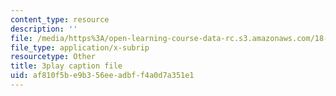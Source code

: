 ```yaml
---
content_type: resource
description: ''
file: /media/https%3A/open-learning-course-data-rc.s3.amazonaws.com/18-01sc-single-variable-calculus-fall-2010/af810f5be9b356eeadbff4a0d7a351e1_aWV4khIBvCM.vtt
file_type: application/x-subrip
resourcetype: Other
title: 3play caption file
uid: af810f5b-e9b3-56ee-adbf-f4a0d7a351e1
---
```

